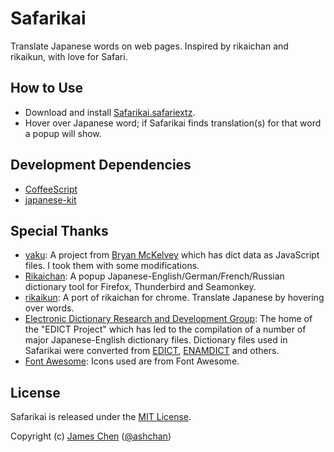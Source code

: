 # Safarikai

Translate Japanese words on web pages. Inspired by rikaichan and rikaikun, with love for Safari.

## How to Use

* Download and install [Safarikai.safariextz](http://bit.ly/safarikai-dl).
* Hover over Japanese word; if Safarikai finds translation(s) for that word a popup will show.

## Development Dependencies

* [CoffeeScript](http://coffeescript.org)
* [japanese-kit](https://github.com/ashchan/japanese-coffee-kit)

## Special Thanks

* [yaku](https://code.google.com/p/yaku/): A project from [Bryan McKelvey](http://www.brymck.com/) which has dict data as JavaScript files. I took them with some modifications.
* [Rikaichan](http://www.polarcloud.com/rikaichan/): A popup Japanese-English/German/French/Russian dictionary tool for Firefox, Thunderbird and Seamonkey.
* [rikaikun](https://code.google.com/p/rikaikun): A port of rikaichan for chrome. Translate Japanese by hovering over words.
* [Electronic Dictionary Research and Development Group](http://www.edrdg.org): The home of the "EDICT Project" which has led to the compilation of a number of major Japanese-English dictionary files. Dictionary files used in Safarikai were converted from [EDICT](http://www.edrdg.org/jmdict/edict_doc.html), [ENAMDICT](http://www.edrdg.org/enamdict/enamdict_doc.html) and others.
* [Font Awesome](http://fontawesome.io): Icons used are from Font Awesome.

## License

Safarikai is released under the [MIT License](http://jameschen.mit-license.org/license.html).

Copyright (c) [James Chen](http://ashchan.com/) ([@ashchan](http://twitter.com/ashchan))
